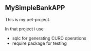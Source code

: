 ## MySimpleBankAPP

This is my pet-project.

In that project i use
- sqlc for generating CURD operations
- require package for testing
